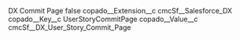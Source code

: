<?xml version="1.0" encoding="UTF-8"?>
<CustomMetadata xmlns="http://soap.sforce.com/2006/04/metadata" xmlns:xsi="http://www.w3.org/2001/XMLSchema-instance" xmlns:xsd="http://www.w3.org/2001/XMLSchema">
    <label>DX Commit Page</label>
    <protected>false</protected>
    <values>
        <field>copado__Extension__c</field>
        <value xsi:type="xsd:string">cmcSf__Salesforce_DX</value>
    </values>
    <values>
        <field>copado__Key__c</field>
        <value xsi:type="xsd:string">UserStoryCommitPage</value>
    </values>
    <values>
        <field>copado__Value__c</field>
        <value xsi:type="xsd:string">cmcSf__DX_User_Story_Commit_Page</value>
    </values>
</CustomMetadata>

